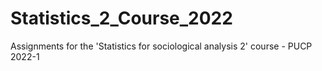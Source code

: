 # Statistics_2_Course_2022
Assignments for the 'Statistics for sociological analysis 2' course - PUCP 2022-1
